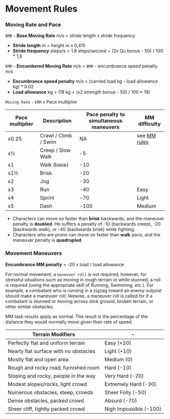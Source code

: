 # Movement Rules
### Moving Rate and Pace
`BMR` - **Base Moving Rate** m/s = stride length x stride frequency
- **Stride length** m = height m x 0,415
- **Stride frequency** steps/s = 1.8 steps/second + (2x Qu bonus - 50) / 100 * 1,8

`EMR` - **Encumbered Moving Rate** m/s = `BMR` - encumbrance speed penalty m/s
- **Encumbrance speed penalty** m/s = (carried load kg - load allowance kg) * 0.02
- **Load allowance** kg = (18 kg + (x2 strength bonus - 50) / 100 * 18)

`Moving Rate` - `EMR` x Pace multiplier

Pace multiplier | Description | Pace penalty to simultaneous maneuvers | MM difficulty
--- | --- | --- | ---
x0.25 | Crawl / Climb / Swim | NA | see [MM rules](https://github.com/coprolit/rpg-rules/blob/master/moving-maneuver-difficulties.md)
x½ | Creep / Slow Walk | -5 |
x1 | Walk (base) | -10 |
x1½ | Brisk | -20 |
x2 | Jog | -30 |
x3 | Run | -40 | Easy
x4 | Sprint | -70 | Light
x5 | Dash | -100 | Medium

- Characters can move no faster than **brisk** backwards, and the maneuver penalty is **doubled**. He suffers a penalty of -10 (backwards creep), -20 (backwards walk), or -40 (backwards brisk) while fighting.
- Characters who are prone can move no faster than **walk** pace, and the maneuver penalty is **quadrupled**.

### Movement Maneuvers
**Encumbrance MM penalty** = -20 x load / load allowance

For normal movement, a `maneuver roll` is not required; however, for stressful situations such as moving in rough terrain or while stunned, a roll is required (using the appropriate skill of Running, Swimming, etc.). For example, a combatant who is running in a zigzag toward an enemy outpost should make a maneuver roll; likewise, a maneuver roll is called for if a combatant is stunned or moving across slick ground, broken terrain, or other similar obstacles.

MM task results apply as normal. The result is the percentage of the distance they would normally move given their rate of speed.

**Terrain Modifiers** | -
--- | ---
Perfectly flat and uniform terrain | Easy (+20)
Nearly flat surface with no obstacles | Light (+10)
Mostly flat and open area | Medium (0)
Rough and rocky road, furnished room | Hard (-10)
Sloping and rocky, people in the way | Very Hard (-20)
Modest slopes/rocks, light crowd | Extremely Hard (-30)
Numerous obstacles, steep, crowds | Sheer Folly (-50)
Dense obstacles, packed crowd | Absurd (-70)
Sheer cliff, tightly packed crowd | Nigh Impossible (-100)
